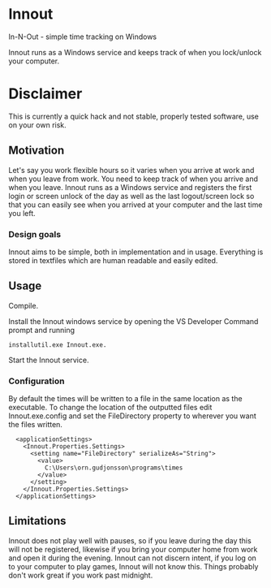# Innout
In-N-Out - simple time tracking on Windows

Innout runs as a Windows service and keeps track of when you lock/unlock your computer.

# Disclaimer
This is currently a quick hack and not stable, properly tested software, use on your own risk.

## Motivation
Let's say you work flexible hours so it varies when you arrive at work and when you leave from work. You need to keep track of when you arrive and when you leave.
Innout runs as a Windows service and registers the first login or screen unlock of the day as well as the last logout/screen lock so that you can easily see when you arrived at your computer and the last time you left.

### Design goals
Innout aims to be simple, both in implementation and in usage. Everything is stored in textfiles which are human readable and easily edited.

## Usage
Compile.

Install the Innout windows service by opening the VS Developer Command prompt and running 

```
installutil.exe Innout.exe.
```

Start the Innout service.

### Configuration
By default the times will be written to a file in the same location as the executable. To change the location of the outputted files edit Innout.exe.config and set the FileDirectory property to wherever you want the files written.
```
  <applicationSettings>
    <Innout.Properties.Settings>
      <setting name="FileDirectory" serializeAs="String">
        <value>
          C:\Users\orn.gudjonsson\programs\times
        </value>
      </setting>
    </Innout.Properties.Settings>
  </applicationSettings>
```

## Limitations
Innout does not play well with pauses, so if you leave during the day this will not be registered, likewise if you bring your computer home from work and open it during the evening.
Innout can not discern intent, if you log on to your computer to play games, Innout will not know this.
Things probably don't work great if you work past midnight.

